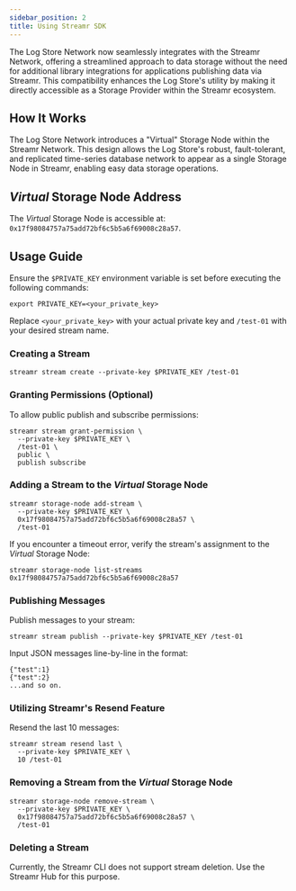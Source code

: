```yaml
---
sidebar_position: 2
title: Using Streamr SDK
---
```


The Log Store Network now seamlessly integrates with the Streamr Network, offering a streamlined approach to data storage without the need for additional library integrations for applications publishing data via Streamr. This compatibility enhances the Log Store's utility by making it directly accessible as a Storage Provider within the Streamr ecosystem.

## How It Works

The Log Store Network introduces a "Virtual" Storage Node within the Streamr Network. This design allows the Log Store's robust, fault-tolerant, and replicated time-series database network to appear as a single Storage Node in Streamr, enabling easy data storage operations.

## _Virtual_ Storage Node Address

The _Virtual_ Storage Node is accessible at: `0x17f98084757a75add72bf6c5b5a6f69008c28a57`.

## Usage Guide

Ensure the `$PRIVATE_KEY` environment variable is set before executing the following commands:

```shell
export PRIVATE_KEY=<your_private_key>
```

Replace `<your_private_key>` with your actual private key and `/test-01` with your desired stream name.

### Creating a Stream

```shell
streamr stream create --private-key $PRIVATE_KEY /test-01
```

### Granting Permissions (Optional)

To allow public publish and subscribe permissions:

```shell
streamr stream grant-permission \
  --private-key $PRIVATE_KEY \
  /test-01 \
  public \
  publish subscribe
```

### Adding a Stream to the _Virtual_ Storage Node

```shell
streamr storage-node add-stream \
  --private-key $PRIVATE_KEY \
  0x17f98084757a75add72bf6c5b5a6f69008c28a57 \
  /test-01
```

If you encounter a timeout error, verify the stream's assignment to the _Virtual_ Storage Node:

```shell
streamr storage-node list-streams 0x17f98084757a75add72bf6c5b5a6f69008c28a57
```

### Publishing Messages

Publish messages to your stream:

```shell
streamr stream publish --private-key $PRIVATE_KEY /test-01
```

Input JSON messages line-by-line in the format:

```shell
{"test":1}
{"test":2}
...and so on.
```

### Utilizing Streamr's Resend Feature

Resend the last 10 messages:

```shell
streamr stream resend last \
  --private-key $PRIVATE_KEY \
  10 /test-01
```

### Removing a Stream from the _Virtual_ Storage Node

```shell
streamr storage-node remove-stream \
  --private-key $PRIVATE_KEY \
  0x17f98084757a75add72bf6c5b5a6f69008c28a57 \
  /test-01
```

### Deleting a Stream

Currently, the Streamr CLI does not support stream deletion. Use the Streamr Hub for this purpose.

